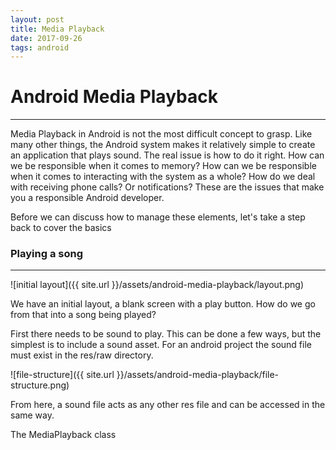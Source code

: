 ```yaml
---
layout: post
title: Media Playback
date: 2017-09-26
tags: android
---
```


# Android Media Playback
-------------------


Media Playback in Android is not the most difficult concept to grasp.  Like many other things, the Android system makes it relatively simple to create an application that plays sound.  The real issue is how to do it right.  How can we be responsible when it comes to memory?  How can we be responsible when it comes to interacting with the system as a whole?  How do we deal with receiving phone calls? Or notifications?  These are the issues that make you a responsible Android developer.

Before we can discuss how to manage these elements, let's take a step back to cover the basics

### Playing a song
-------------------

![initial layout]({{ site.url }}/assets/android-media-playback/layout.png)

We have an initial layout, a blank screen with a play button.  How do we go from that into a song being played?

First there needs to be sound to play.  This can be done a few ways, but the simplest is to include a sound asset.  For an android project the sound file must exist in the res/raw directory.

![file-structure]({{ site.url }}/assets/android-media-playback/file-structure.png)

From here, a sound file acts as any other res file and can be accessed in the same way.

The MediaPlayback class
